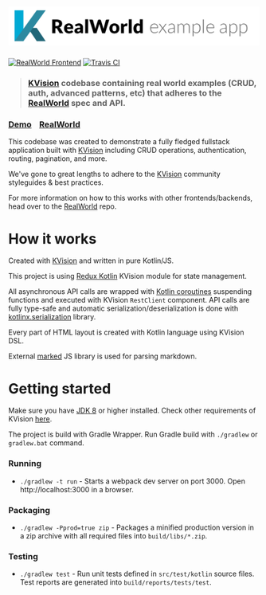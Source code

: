 # ![RealWorld Example App](kvision-logo.png)

[![RealWorld Frontend](https://img.shields.io/badge/realworld-frontend-%23783578.svg)](http://realworld.io)
[![Travis CI](https://travis-ci.com/rjaros/kvision-realworld-example-app.svg?branch=master)](https://travis-ci.com/rjaros/kvision-realworld-example-app)

> ### [KVision](https://github.com/rjaros/kvision) codebase containing real world examples (CRUD, auth, advanced patterns, etc) that adheres to the [RealWorld](https://github.com/gothinkster/realworld) spec and API.

### [Demo](https://rjaros.github.io/kvision-realworld-example-app/)&nbsp;&nbsp;&nbsp;&nbsp;[RealWorld](https://github.com/gothinkster/realworld)

This codebase was created to demonstrate a fully fledged fullstack application built with [KVision](https://github.com/rjaros/kvision) including CRUD operations, authentication, routing, pagination, and more.

We've gone to great lengths to adhere to the [KVision](https://github.com/rjaros/kvision) community styleguides & best practices.

For more information on how to this works with other frontends/backends, head over to the [RealWorld](https://github.com/gothinkster/realworld) repo.

# How it works

Created with [KVision](https://github.com/rjaros/kvision) and written in pure Kotlin/JS.

This project is using [Redux Kotlin](https://reduxkotlin.org/) KVision module for state management.

All asynchronous API calls are wrapped with [Kotlin coroutines](https://github.com/Kotlin/kotlinx.coroutines) suspending 
functions and executed with KVision `RestClient` component. API calls are fully type-safe and automatic
serialization/deserialization is done with [kotlinx.serialization](https://github.com/Kotlin/kotlinx.serialization) library.

Every part of HTML layout is created with Kotlin language using KVision DSL.

External [marked](https://www.npmjs.com/package/marked) JS library is used for parsing markdown.

# Getting started

Make sure you have [JDK 8](https://openjdk.java.net/) or higher installed. Check other requirements of KVision [here](https://kvision.gitbook.io/kvision-guide/part-1-fundamentals/setting-up).

The project is build with Gradle Wrapper. Run Gradle build with `./gradlew` or `gradlew.bat` command.

### Running
* `./gradlew -t run` - Starts a webpack dev server on port 3000. Open http://localhost:3000 in a browser.

### Packaging
* `./gradlew -Pprod=true zip` - Packages a minified production version in a zip archive with all required files into `build/libs/*.zip`.

### Testing
* `./gradlew test` - Run unit tests defined in `src/test/kotlin` source files. Test reports are generated into `build/reports/tests/test`.
